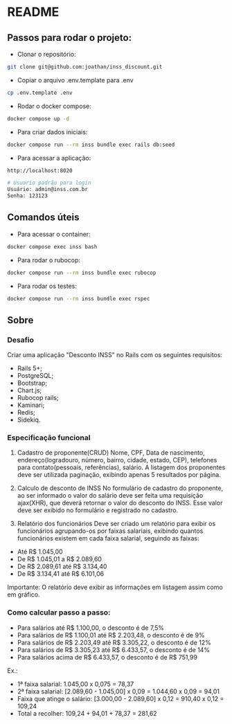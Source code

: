 # README

## Passos para rodar o projeto:

- Clonar o repositório:
```bash
git clone git@github.com:joathan/inss_discount.git
```
  
- Copiar o arquivo .env.template para .env
```bash
cp .env.template .env
```

- Rodar o docker compose:
```bash
docker compose up -d
```

- Para criar dados iniciais:
```bash
docker compose run --rm inss bundle exec rails db:seed
```

- Para acessar a aplicação:
```bash
http://localhost:8020

# Usuario padrão para login
Usuário: admin@inss.com.br
Senha: 123123
```

## Comandos úteis

- Para acessar o container:
```bash
docker compose exec inss bash
```

- Para rodar o rubocop:
```bash
docker compose run --rm inss bundle exec rubocop
```

- Para rodar os testes:
```bash
docker compose run --rm inss bundle exec rspec
```


## Sobre

### Desafio
Criar uma aplicação "Desconto INSS" no Rails com os seguintes requisitos:

- Rails 5+;
- PostgreSQL;
- Bootstrap;
- Chart.js;
- Rubocop rails;
- Kaminari;
- Redis;
- Sidekiq.

### Especificação funcional
1. Cadastro de proponente(CRUD)
Nome,  CPF,  Data de nascimento, endereço(logradouro, número, bairro, cidade, estado, CEP), telefones para contato(pessoais, referências), salário.
A listagem dos proponentes deve ser utilizada paginação, exibindo apenas 5 resultados por página.

2. Calculo de desconto de INSS
No formulário de cadastro do proponente, ao ser informado o valor do salário deve ser feita uma requisição ajax(XHR), que deverá retornar o valor do desconto do INSS. Esse valor deve ser exibido no formulário e registrado no cadastro.

3. Relatório dos funcionários
Deve ser criado um relatório para exibir os funcionários agrupando-os por faixas salariais, exibindo quantos funcionários existem em cada faixa salarial, seguindo as faixas:

- Até R$ 1.045,00
- De R$ 1.045,01 a R$ 2.089,60
- De R$ 2.089,61 até R$ 3.134,40
- De R$ 3.134,41 até R$ 6.101,06

Importante: O relatório deve exibir as informações em listagem assim como em gráfico.

### Como calcular passo a passo:

- Para salários até R$ 1.100,00, o desconto é de 7,5%
- Para salários de R$ 1.100,01 até R$ 2.203,48, o desconto é de 9%
- Para salários de R$ 2.203,49 até R$ 3.305,22, o desconto é de 12%
- Para salários de R$ 3.305,23 até R$ 6.433,57, o desconto é de 14%
- Para salários acima de R$ 6.433,57, o desconto é de R$ 751,99

Ex.:

- 1ª faixa salarial: 1.045,00 x 0,075 = 78,37
- 2ª faixa salarial: [2.089,60 - 1.045,00] x 0,09 = 1.044,60 x 0,09 = 94,01
- Faixa que atinge o salário: [3.000,00 - 2.089,60] x 0,12 = 910,40 x 0,12 = 109,24
- Total a recolher: 109,24 + 94,01 + 78,37 = 281,62
